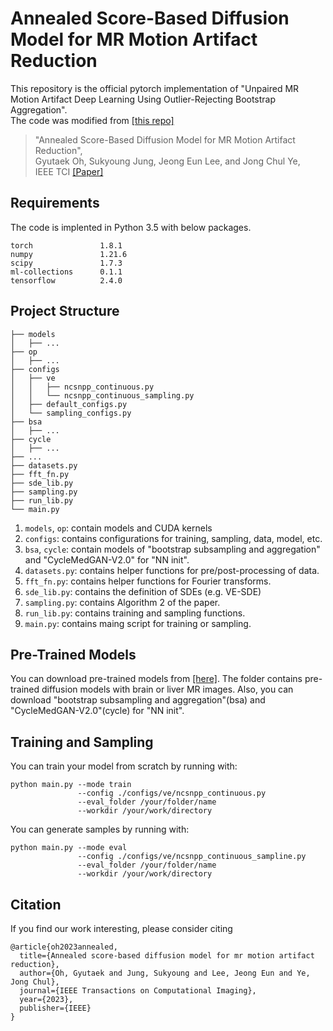 # Annealed Score-Based Diffusion Model for MR Motion Artifact Reduction

This repository is the official pytorch implementation of "Unpaired MR Motion Artifact Deep Learning Using Outlier-Rejecting Bootstrap Aggregation".  
The code was modified from [[this repo]](https://github.com/yang-song/score_sde_pytorch)

> "Annealed Score-Based Diffusion Model for MR Motion Artifact Reduction",  
> Gyutaek Oh, Sukyoung Jung, Jeong Eun Lee, and Jong Chul Ye,  
> IEEE TCI [[Paper]](https://ieeexplore.ieee.org/document/10375761)

## Requirements

The code is implented in Python 3.5 with below packages.
```
torch               1.8.1
numpy               1.21.6
scipy               1.7.3
ml-collections      0.1.1
tensorflow          2.4.0
```

## Project Structure
```
├── models
│   ├── ...
├── op
│   ├── ...
├── configs
│   ├── ve
│   │   ├── ncsnpp_continuous.py
│   │   └── ncsnpp_continuous_sampling.py
│   ├── default_configs.py
│   └── sampling_configs.py
├── bsa
│   ├── ...
├── cycle
│   ├── ...
├── ...
├── datasets.py
├── fft_fn.py
├── sde_lib.py
├── sampling.py
├── run_lib.py
└── main.py
```
1. ```models```, ```op```: contain models and CUDA kernels
2. ```configs```: contains configurations for training, sampling, data, model, etc.
3. ```bsa```, ```cycle```: contain models of "bootstrap subsampling and aggregation" and "CycleMedGAN-V2.0" for "NN init".
4. ```datasets.py```: contains helper functions for pre/post-processing of data.
5. ```fft_fn.py```: contains helper functions for Fourier transforms.
6. ```sde_lib.py```: contains the definition of SDEs (e.g. VE-SDE)
7. ```sampling.py```: contains Algorithm 2 of the paper.
8. ```run_lib.py```: contains training and sampling functions.
9. ```main.py```: contains maing script for training or sampling.

## Pre-Trained Models
You can download pre-trained models from [[here]](https://drive.google.com/drive/folders/1N7-zXjMn7HfvNkEhPfSL21MMupOKweR6?usp=sharing).
The folder contains pre-trained diffusion models with brain or liver MR images.
Also, you can download "bootstrap subsampling and aggregation"(bsa) and "CycleMedGAN-V2.0"(cycle) for "NN init".

## Training and Sampling
You can train your model from scratch by running with:
```
python main.py --mode train
               --config ./configs/ve/ncsnpp_continuous.py
               --eval_folder /your/folder/name
               --workdir /your/work/directory
```
You can generate samples by running with:
```
python main.py --mode eval
               --config ./configs/ve/ncsnpp_continuous_sampline.py
               --eval_folder /your/folder/name
               --workdir /your/work/directory
```

## Citation
If you find our work interesting, please consider citing
```
@article{oh2023annealed,
  title={Annealed score-based diffusion model for mr motion artifact reduction},
  author={Oh, Gyutaek and Jung, Sukyoung and Lee, Jeong Eun and Ye, Jong Chul},
  journal={IEEE Transactions on Computational Imaging},
  year={2023},
  publisher={IEEE}
}
```
